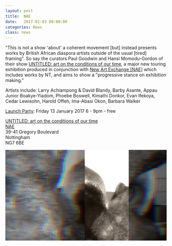 ```yaml
---
layout: post
title:  NAE
date:   2017-01-03 00:00:00
categories: News
class: news
---
```

"This is not a show 'about' a coherent movement [but] instead presents works by British African diaspora artists outside of the usual [tired] framing". So say the curators Paul Goodwin and Hansi Momodu-Gordon of their show <a href="http://www.nae.org.uk/exhibition/untitled-art-on-the-conditions-of-our/114" target="_blank">UNTITLED: art on the conditions of our time</a>, a major new touring exhibition produced in conjunction with <a href="http://www.nae.org.uk" target="_blank">New Art Exchange [NAE]</a> which includes works by NT, and aims to show a "progressive stance on exhibition making."

Artists include: Larry Achiampong & David Blandy, Barby Asante, Appau Junior Boakye-Yiadom, Phoebe Boswell, Kimathi Donkor, Evan Ifekoya, Cedar Lewisohn, Harold Offeh, Ima-Abasi Okon, Barbara Walker

<a href="http://www.nae.org.uk/event/launch-party-untitled/464" target="_blank">Launch Party</a>: Friday 13 January 2017 
6 - 9pm - free  

<a href="http://www.nae.org.uk/exhibition/untitled-art-on-the-conditions-of-our/114" target="_blank">UNTITLED: art on the conditions of our time</a>  
<a href="http://www.nae.org.uk" target="_blank">NAE</a>  
39-41 Gregory Boulevard  
Nottingham  
NG7 6BE  

![bring your heels animated gif ](/assets_posts/Moore_into_you-2-1.jpg)